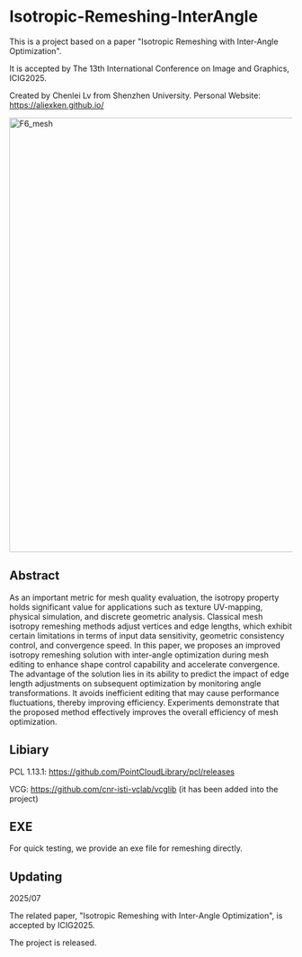 # Isotropic-Remeshing-InterAngle
This is a project based on a paper "Isotropic Remeshing with Inter-Angle Optimization".

It is accepted by The 13th International Conference on Image and Graphics, ICIG2025.

Created by Chenlei Lv from Shenzhen University. Personal Website: https://aliexken.github.io/

<img width="2217" height="773" alt="F6_mesh" src="https://github.com/user-attachments/assets/f77e2625-03a6-47a1-aa2b-6c5c16d3a8ab" />

## Abstract

As an important metric for mesh quality evaluation, the isotropy property holds significant value for applications such as texture UV-mapping, physical simulation, and discrete geometric analysis. Classical mesh isotropy remeshing methods adjust vertices and edge lengths, which exhibit certain limitations in terms of input data sensitivity, geometric consistency control, and convergence speed. In this paper, we proposes an improved isotropy remeshing solution with inter-angle optimization during mesh editing to enhance shape control capability and accelerate convergence. The advantage of the solution lies in its ability to predict the impact of edge length adjustments on subsequent optimization by monitoring angle transformations. It avoids inefficient editing that may cause performance fluctuations, thereby improving efficiency. Experiments demonstrate that the proposed method effectively improves the overall efficiency of mesh optimization.

## Libiary

PCL 1.13.1: https://github.com/PointCloudLibrary/pcl/releases

VCG: https://github.com/cnr-isti-vclab/vcglib (it has been added into the project)

## EXE

For quick testing, we provide an exe file for remeshing directly.

## Updating

2025/07

The related paper, "Isotropic Remeshing with Inter-Angle Optimization", is accepted by ICIG2025.

The project is released.
